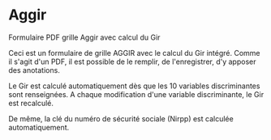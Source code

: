 # Aggir
Formulaire PDF grille Aggir avec calcul du Gir

Ceci est un formulaire de grille AGGIR avec le calcul du Gir intégré. Comme il s'agit d'un PDF, il est possible de le remplir, de l'enregistrer, d'y apposer des anotations. 

Le Gir est calculé automatiquement dès que les 10 variables discriminantes sont renseignées. A chaque modification d'une variable discriminante, le Gir est recalculé.

De même, la clé du numéro de sécurité sociale (Nirpp) est calculée automatiquement.
